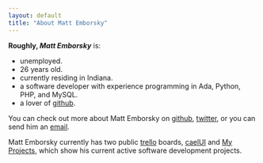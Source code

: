 ```yaml
---
layout: default
title: "About Matt Emborsky"
---
```

**Roughly, _Matt Emborsky_** is:

- unemployed.
- 26 years old.
- currently residing in Indiana.
- a software developer with experience programming in Ada, Python, PHP, and MySQL.
- a lover of [github](https://github.com/ "github").

You can check out more about Matt Emborsky on [github](https://github.com/memborsky "memborsky's github"), [twitter](https://twitter.com/memborsky "memborsky's twitter"), or you can send him an [email](mailto:memborsky@gmail.com "email memborsky").

Matt Emborsky currently has two public [trello](https://trello.com/ "trello") boards, [caelUI](https://trello.com/board/caelui/4ea25d361b163a00000e161a "caelUI on trello") and [My Projects](https://trello.com/board/my-projects/4ec18fa7d5503e0874638820 "memborsky's projects"), which show his current active software development projects.